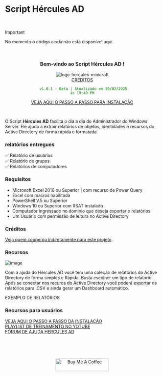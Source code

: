 # Script Hércules AD

<br>

> [!IMPORTANT]
> No momento o código ainda não está disponível aqui. 
<br>

<div align="center">

### Bem-vindo ao Script Hércules AD ! <br>

![logo-hercules-minicraft](https://github.com/user-attachments/assets/c48f5b3e-7014-4f9f-a763-f4f0e0c504f4) <br>
[CRÉDITOS](https://github.com/Wanderson304/Script-Hercules-AD/wiki/Cr%C3%A9ditos) <br>

<code style="color : green"> v1.0.1 - Beta | Atualizado em 20/02/2025 às 19:40 PM</code> <br> 

[VEJA AQUI O PASSO A PASSO PARA INSTALAÇÃO](https://github.com/Wanderson304/Script-Hercules-AD/wiki/Instala%C3%A7%C3%A3o) <br>

</div>

<br>

O Script **Hércules AD** facilita o dia a dia do Administrador do Windows Server. Ele ajuda a extrair relatórios de objetos, identidades e recursos do Active Directory de forma rápida e formatada.
<br>

### relatórios entregues

:white_check_mark: Relatório de usuários <br>
:white_check_mark: Relatório de grupos <br>
:white_check_mark: Relatórios de computadores <br>

### Requisitos

- Microsoft Excel 2016 ou Superior | com recurso de Power Query
- Excel com macros habilitada  
- PowerShell V.5 ou Superior
- Windows 10 ou Superior com RSAT instalado
- Computador ingressado no dominio que deseja exportar o relatórios
- Um Usuário com permissão de leitura no Active Directory
  
### Créditos

[Veja quem cooperou indiretamente para este projeto](https://github.com/Wanderson304/Script-Hercules-AD/wiki/Cr%C3%A9ditos)

### Recursos

![image](https://github.com/user-attachments/assets/8ac8a2a5-f71d-428a-a8a5-53c489e692df)
<br>

Com a ajuda do Hércules AD você tem uma coleção de relatórios do Active Directory de forma simples e Rápida.
Basta escolher um tipo de relatório. Após se conectar nos recuros do Active Directory você poderá exportar os relatórios para .CSV e ainda gerar um Dashboard automático.
<br>

EXEMPLO DE RELATÓRIOS

### Recursos para usuários

[VEJA AQUI O PASSO A PASSO DA INSTALAÇÃO](https://github.com/Wanderson304/Script-Hercules-AD/wiki/Instala%C3%A7%C3%A3o) <br>
[PLAYLIST DE TREINAMENTO NO YOTUBE](https://www.youtube.com/watch?v=46p-IxAVJ74&list=PL6X1uOqoBPc2E1GGCj2UY2gC6RYqY1Sxz) <br>
[FÓRUM DE AJUDA HERCULES AD](https://github.com/Wanderson304/Script-Hercules-AD/issues) <br>

<br>
  <br>
      <br>

<div align="center">

<a href="https://github.com/Wanderson304/Script-Zeus-365/wiki/Caf%C3%A9" target="_blank"><img src="https://cdn.buymeacoffee.com/buttons/default-orange.png" alt="Buy Me A Coffee" height="41" width="174"></a>

<div>






